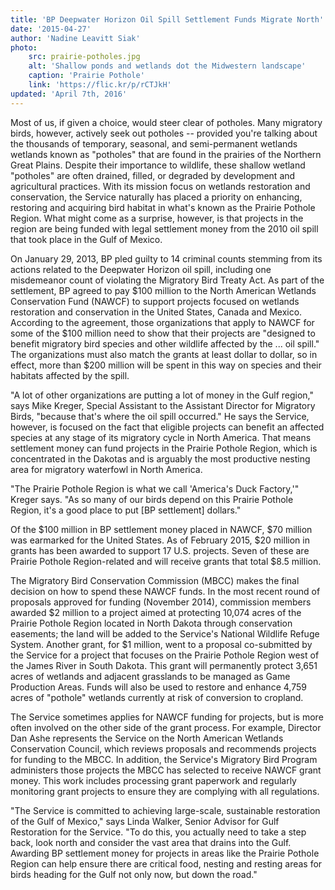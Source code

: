 ```yaml
---
title: 'BP Deepwater Horizon Oil Spill Settlement Funds Migrate North'
date: '2015-04-27'
author: 'Nadine Leavitt Siak'
photo:
    src: prairie-potholes.jpg
    alt: 'Shallow ponds and wetlands dot the Midwestern landscape'
    caption: 'Prairie Pothole'
    link: 'https://flic.kr/p/rCTJkH'
updated: 'April 7th, 2016'
---
```

Most of us, if given a choice, would steer clear of potholes. Many migratory birds, however, actively seek out potholes -- provided you're talking about the thousands of temporary, seasonal, and semi-permanent wetlands wetlands known as "potholes" that are found in the prairies of the Northern Great Plains. Despite their importance to wildlife, these shallow wetland "potholes" are often drained, filled, or degraded by development and agricultural practices. With its mission focus on wetlands restoration and conservation, the Service naturally has placed a priority on enhancing, restoring and acquiring bird habitat in what's known as the Prairie Pothole Region. What might come as a surprise, however, is that projects in the region are being funded with legal settlement money from the 2010 oil spill that took place in the Gulf of Mexico.

On January 29, 2013, BP pled guilty to 14 criminal counts stemming from its actions related to the Deepwater Horizon oil spill, including one misdemeanor count of violating the Migratory Bird Treaty Act. As part of the settlement, BP agreed to pay $100 million to the North American Wetlands Conservation Fund (NAWCF) to support projects focused on wetlands restoration and conservation in the United States, Canada and Mexico. According to the agreement, those organizations that apply to NAWCF for some of the $100 million need to show that their projects are "designed to benefit migratory bird species and other wildlife affected by the ... oil spill." The organizations must also match the grants at least dollar to dollar, so in effect, more than $200 million will be spent in this way on species and their habitats affected by the spill.

"A lot of other organizations are putting a lot of money in the Gulf region," says Mike Kreger, Special Assistant to the Assistant Director for Migratory Birds, "because that's where the oil spill occurred." He says the Service, however, is focused on the fact that eligible projects can benefit an affected species at any stage of its migratory cycle in North America. That means settlement money can fund projects in the Prairie Pothole Region, which is concentrated in the Dakotas and is arguably the most productive nesting area for migratory waterfowl in North America.

"The Prairie Pothole Region is what we call 'America's Duck Factory,'" Kreger says. "As so many of our birds depend on this Prairie Pothole Region, it's a good place to put [BP settlement] dollars."

Of the $100 million in BP settlement money placed in NAWCF, $70 million was earmarked for the United States. As of February 2015, $20 million in grants has been awarded to support 17 U.S. projects. Seven of these are Prairie Pothole Region-related and will receive grants that total $8.5 million.

The Migratory Bird Conservation Commission (MBCC) makes the final decision on how to spend these NAWCF funds. In the most recent round of proposals approved for funding (November 2014), commission members awarded $2 million to a project aimed at protecting 10,074 acres of the Prairie Pothole Region located in North Dakota through conservation easements; the land will be added to the Service's National Wildlife Refuge System. Another grant, for $1 million, went to a proposal co-submitted by the Service for a project that focuses on the Prairie Pothole Region west of the James River in South Dakota. This grant will permanently protect 3,651 acres of wetlands and adjacent grasslands to be managed as Game Production Areas. Funds will also be used to restore and enhance 4,759 acres of "pothole" wetlands currently at risk of conversion to cropland.

The Service sometimes applies for NAWCF funding for projects, but is more often involved on the other side of the grant process. For example, Director Dan Ashe represents the Service on the North American Wetlands Conservation Council, which reviews proposals and recommends projects for funding to the MBCC. In addition, the Service's Migratory Bird Program administers those projects the MBCC has selected to receive NAWCF grant money. This work includes processing grant paperwork and regularly monitoring grant projects to ensure they are complying with all regulations.

"The Service is committed to achieving large-scale, sustainable restoration of the Gulf of Mexico," says Linda Walker, Senior Advisor for Gulf Restoration for the Service. "To do this, you actually need to take a step back, look north and consider the vast area that drains into the Gulf. Awarding BP settlement money for projects in areas like the Prairie Pothole Region can help ensure there are critical food, nesting and resting areas for birds heading for the Gulf not only now, but down the road."
